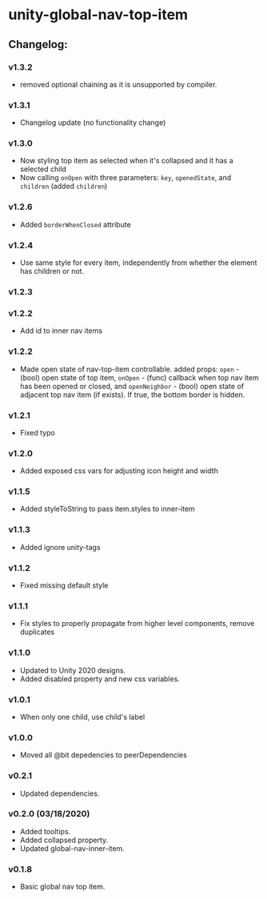 # unity-global-nav-top-item

## Changelog:

### v1.3.2
- removed optional chaining as it is unsupported by compiler.

### v1.3.1
- Changelog update (no functionality change)

### v1.3.0
- Now styling top item as selected when it's collapsed and it has a selected child
- Now calling `onOpen` with three parameters: `key`, `openedState`, and `children` (added `children`)

### v1.2.6
- Added `borderWhenClosed` attribute

### v1.2.4
- Use same style for every item, independently from whether the element has children or not.

### v1.2.3

### v1.2.2
- Add id to inner nav items

### v1.2.2
- Made open state of nav-top-item controllable. added props:
  `open` - (bool) open state of top item,
  `onOpen` - (func) callback when top nav item has been opened or closed, and
  `openNeighbor` - (bool) open state of adjacent top nav item (if exists). If true, the bottom border is hidden.

### v1.2.1
- Fixed typo

### v1.2.0
- Added exposed css vars for adjusting icon height and width

### v1.1.5
- Added styleToString to pass item.styles to inner-item

### v1.1.3
- Added ignore unity-tags

### v1.1.2
- Fixed missing default style

### v1.1.1
- Fix styles to properly propagate from higher level components, remove duplicates

### v1.1.0
- Updated to Unity 2020 designs.
- Added disabled property and new css variables.

### v1.0.1
- When only one child, use child's label

### v1.0.0
- Moved all @bit depedencies to peerDependencies

### v0.2.1
- Updated dependencies.

### v0.2.0 (03/18/2020)
- Added tooltips.
- Added collapsed property.
- Updated global-nav-inner-item.

### v0.1.8
- Basic global nav top item.
